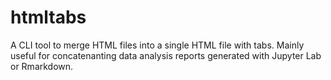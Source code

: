 # htmltabs

A CLI tool to merge HTML files into a single HTML file with tabs. Mainly useful for concatenanting data analysis reports generated with Jupyter Lab or Rmarkdown.